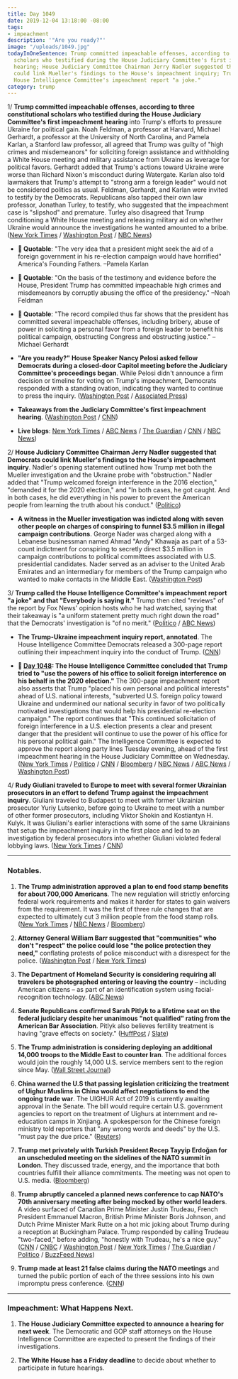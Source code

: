 ```yaml
---
title: Day 1049
date: 2019-12-04 13:18:00 -08:00
tags:
- impeachment
description: '"Are you ready?"'
image: "/uploads/1049.jpg"
todayInOneSentence: Trump committed impeachable offenses, according to three constitutional
  scholars who testified during the House Judiciary Committee's first impeachment
  hearing; House Judiciary Committee Chairman Jerry Nadler suggested that Democrats
  could link Mueller's findings to the House's impeachment inquiry; Trump called the
  House Intelligence Committee's impeachment report "a joke."
category: trump
---
```


1/ **Trump committed impeachable offenses, according to three constitutional scholars who testified during the House Judiciary Committee's first impeachment hearing** into Trump's efforts to pressure Ukraine for political gain. Noah Feldman, a professor at Harvard, Michael Gerhardt, a professor at the University of North Carolina, and Pamela Karlan, a Stanford law professor, all agreed that Trump was guilty of "high crimes and misdemeanors" for soliciting foreign assistance and withholding a White House meeting and military assistance from Ukraine as leverage for political favors. Gerhardt added that Trump's actions toward Ukraine were worse than Richard Nixon's misconduct during Watergate. Karlan also told lawmakers that Trump's attempt to "strong arm a foreign leader" would not be considered politics as usual. Feldman, Gerhardt, and Karlan were invited to testify by the Democrats. Republicans also tapped their own law professor, Jonathan Turley, to testify, who suggested that the impeachment case is "slipshod" and premature. Turley also disagreed that Trump conditioning a White House meeting and releasing military aid on whether Ukraine would announce the investigations he wanted amounted to a bribe. ([New York Times](https://www.nytimes.com/2019/12/04/us/politics/trump-impeachment.html) / [Washington Post](https://www.washingtonpost.com/politics/impeachment-hearings-live-updates/2019/12/04/b7cc7b4e-1682-11ea-a659-7d69641c6ff7_story.html) / [NBC News](https://www.nbcnews.com/politics/trump-impeachment-inquiry/founders-would-be-horrified-legal-scholars-testify-trump-should-be-n1095631))

* **💬 Quotable**: "The very idea that a president might seek the aid of a foreign government in his re-election campaign would have horrified" America's Founding Fathers. –Pamela Karlan

* **💬 Quotable**: "On the basis of the testimony and evidence before the House, President Trump has committed impeachable high crimes and misdemeanors by corruptly abusing the office of the presidency." –Noah Feldman

* **💬 Quotable**: "The record compiled thus far shows that the president has committed several impeachable offenses, including bribery, abuse of power in soliciting a personal favor from a foreign leader to benefit his political campaign, obstructing Congress and obstructing justice." –Michael Gerhardt

* **"Are you ready?" House Speaker Nancy Pelosi asked fellow Democrats during a closed-door Capitol meeting before the Judiciary Committee's proceedings began**. While Pelosi didn't announce a firm decision or timeline for voting on Trump's impeachment, Democrats responded with a standing ovation, indicating they wanted to continue to press the inquiry. ([Washington Post](https://www.washingtonpost.com/politics/are-you-ready-pelosi-makes-clear-to-democrats-impeachment-is-coming/2019/12/04/fd039470-16b1-11ea-9110-3b34ce1d92b1_story.html) / [Associated Press](https://apnews.com/fe334cf50d267b749874ddf1089ca6bd))

* **Takeaways from the Judiciary Committee's first impeachment hearing**. ([Washington Post](https://www.washingtonpost.com/politics/2019/12/04/early-takeaways-judiciary-committees-first-impeachment-hearing/) / [CNN](https://www.cnn.com/2019/12/04/politics/house-judiciary-committee-impeachment-hearing-moments-takeaways/index.html))

* **Live blogs**: [New York Times](https://www.nytimes.com/2019/12/04/us/politics/impeachment-hearings.html) / [ABC News](https://abcnews.go.com/Politics/trump-impeachment-case-enters-historic-phase-house-judiciary/story?id=67471278) / [The Guardian](https://www.theguardian.com/us-news/live/2019/dec/04/trump-impeachment-news-today-live-latest-updates-nato-summit-hearing-ukraine-2020) / [CNN](https://www.cnn.com/politics/live-news/impeachment-hearing-12-04-19/index.html) / [NBC News](https://www.nbcnews.com/politics/trump-impeachment-inquiry/live-blog/impeachment-hearing-live-updates-judiciary-committee-n1095001))

2/ **House Judiciary Committee Chairman Jerry Nadler suggested that Democrats could link Mueller's findings to the House's impeachment inquiry**. Nadler's opening statement outlined how Trump met both the Mueller investigation and the Ukraine probe with "obstruction." Nadler added that "Trump welcomed foreign interference in the 2016 election," "demanded it for the 2020 election," and "In both cases, he got caught. And in both cases, he did everything in his power to prevent the American people from learning the truth about his conduct." ([Politico](https://www.politico.com/news/2019/12/04/trump-impeachment-next-phase-removal-075013))

* **A witness in the Mueller investigation was indicted along with seven other people on charges of conspiring to funnel $3.5 million in illegal campaign contributions**. George Nader was charged along with a Lebanese businessman named Ahmad "Andy" Khawaja as part of a 53-count indictment for conspiring to secretly direct $3.5 million in campaign contributions to political committees associated with U.S. presidential candidates. Nader served as an adviser to the United Arab Emirates and an intermediary for members of the Trump campaign who wanted to make contacts in the Middle East. ([Washington Post](https://www.washingtonpost.com/local/legal-issues/key-mueller-witness-major-clinton-and-trump-donor-charged-with-funneling-35-million-in-illegal-contributions-in-2016-us-elections/2019/12/03/d1cd9166-153a-11ea-9110-3b34ce1d92b1_story.html))

3/ **Trump called the House Intelligence Committee's impeachment report "a joke" and that "Everybody is saying it."** Trump then cited "reviews" of the report by Fox News' opinion hosts who he had watched, saying that their takeaway is "a uniform statement pretty much right down the road" that the Democrats' investigation is "of no merit." ([Politico](https://www.politico.com/news/2019/12/04/trump-house-intelligence-impeachment-075375) / [ABC News](https://abcnews.go.com/Politics/trump-impeachment-case-enters-historic-phase-house-judiciary/story?id=67471278))

* **The Trump-Ukraine impeachment inquiry report, annotated**. The House Intelligence Committee Democrats released a 300-page report outlining their impeachment inquiry into the conduct of Trump. ([CNN](https://www.cnn.com/interactive/2019/12/politics/trump-ukraine-impeachment-inquiry-report-annotated/))

* **📌 [Day 1048](https://whatthefuckjusthappenedtoday.com/2019/12/03/day-1048/#1-the-house-intelligence-committee-c): The House Intelligence Committee concluded that Trump tried to "use the powers of his office to solicit foreign interference on his behalf in the 2020 election."** The 300-page impeachment report also asserts that Trump "placed his own personal and political interests" ahead of U.S. national interests, "subverted U.S. foreign policy toward Ukraine and undermined our national security in favor of two politically motivated investigations that would help his presidential re-election campaign." The report continues that "This continued solicitation of foreign interference in a U.S. election presents a clear and present danger that the president will continue to use the power of his office for his personal political gain." The Intelligence Committee is expected to approve the report along party lines Tuesday evening, ahead of the first impeachment hearing in the House Judiciary Committee on Wednesday. ([New York Times](https://www.nytimes.com/2019/12/03/us/politics/impeachment-trump-intelligence-committee.html) / [Politico](https://www.politico.com/news/2019/12/03/trump-abused-power-of-presidency-dems-conclude-in-impeachment-report-074924) / [CNN](https://www.cnn.com/2019/12/03/politics/house-intelligence-committee-report/index.html) / [Bloomberg](https://www.bloomberg.com/news/articles/2019-12-03/trump-compromised-security-abused-office-house-report-says?srnd=premium) / [NBC News](https://www.nbcnews.com/politics/trump-impeachment-inquiry/democrats-impeachment-report-cites-trump-obstruction-withholding-aid-warns-grave-n1094341) / [ABC News](https://abcnews.go.com/Politics/impeachment-report-details-scheme-trump-pressure-ukraine-benefit/story?id=67467779) / [Washington Post](https://www.washingtonpost.com/politics/impeachment-hearings-live-updates/2019/12/03/50fec098-15ba-11ea-8406-df3c54b3253e_story.html))

4/ **Rudy Giuliani traveled to Europe to meet with several former Ukrainian prosecutors in an effort to defend Trump against the impeachment inquiry**. Giuliani traveled to Budapest to meet with former Ukrainian prosecutor Yuriy Lutsenko, before going to Ukraine to meet with a number of other former prosecutors, including Viktor Shokin and Kostiantyn H. Kulyk. It was Giuliani's earlier interactions with some of the same Ukrainians  that setup the impeachment inquiry in the first place and led to an investigation by federal prosecutors into whether Giuliani violated federal lobbying laws. ([New York Times](https://www.nytimes.com/2019/12/04/us/politics/giuliani-europe-impeachment.html) / [CNN](https://www.cnn.com/2019/12/04/politics/rudy-giuliani-ukraine-visit-interviews-documentary/))

---

### Notables.

1. **The Trump administration approved a plan to end food stamp benefits for about 700,000 Americans**. The new regulation will strictly enforcing federal work requirements and makes it harder for states to gain waivers from the requirement. It was the first of three rule changes that are expected to ultimately cut 3 million people from the food stamp rolls. ([New York Times](https://www.nytimes.com/2019/12/04/us/politics/food-stamps.html) / [NBC News](https://www.nbcnews.com/news/us-news/nearly-700-000-will-lose-food-stamps-usda-work-requirement-n1095726) / [Bloomberg](https://www.bloomberg.com/news/articles/2019-12-04/trump-administration-moves-to-end-food-stamps-for-750-000))

2. **Attorney General William Barr suggested that "communities" who don't "respect" the police could lose "the police protection they need,"** conflating protests of police misconduct with a disrespect for the police. ([Washington Post](https://www.washingtonpost.com/nation/2019/12/04/william-barr-police-protests-communities-race/) / [New York Times](https://www.nytimes.com/2019/12/04/us/politics/barr-police.html))

3. **The Department of Homeland Security is considering requiring all travelers be photographed entering or leaving the country** – including American citizens – as part of an identification system using facial-recognition technology. ([ABC News](https://abcnews.go.com/Business/wireStory/dhs-require-us-citizens-photographed-airports-67476028))

4. **Senate Republicans confirmed Sarah Pitlyk to a lifetime seat on the federal judiciary despite her unanimous "not qualified" rating from the American Bar Association**. Pitlyk also believes fertility treatment is having "grave effects on society." ([HuffPost](https://www.huffpost.com/entry/sarah-pitlyk-trump-judge-fertility-treatment_n_5de7fd1ee4b0913e6f89d850?ysd) / [Slate](https://slate.com/news-and-politics/2019/12/sarah-pitlyk-trump-judge-ivf-abortion.html))

5. **The Trump administration is considering deploying an additional 14,000 troops to the Middle East to counter Iran**. The additional forces would join the roughly 14,000 U.S. service members sent to the region since May. ([Wall Street Journal](https://www.wsj.com/articles/trump-administration-considers-14-000-more-troops-for-mideast-11575494228))

6. **China warned the U.S that passing legislation criticizing the treatment of Uighur Muslims in China would affect negotiations to end the ongoing trade war**. The UIGHUR Act of 2019 is currently awaiting approval in the Senate. The bill would require certain U.S. government agencies to report on the treatment of Uighurs at internment and re-education camps in Xinjiang. A spokesperson for the Chinese foreign ministry told reporters that "any wrong words and deeds" by the U.S. "must pay the due price." ([Reuters](https://www.reuters.com/article/us-usa-china-xinjiang-idUSKBN1Y72P6))

7. **Trump met privately with Turkish President Recep Tayyip Erdoğan for an unscheduled meeting on the sidelines of the NATO summit in London**. They discussed trade, energy, and the importance that both countries fulfill their alliance commitments. The meeting was not open to U.S. media. ([Bloomberg](https://www.bloomberg.com/news/articles/2019-12-04/trump-and-other-leaders-arriving-for-final-day-nato-update))

8. **Trump abruptly canceled a planned news conference to cap NATO's 70th anniversary meeting after being mocked by other world leaders**. A video surfaced of Canadian Prime Minister Justin Trudeau, French President Emmanuel Macron, British Prime Minister Boris Johnson, and Dutch Prime Minister Mark Rutte on a hot mic joking about Trump during a reception at Buckingham Palace. Trump responded by calling Trudeau "two-faced," before adding, "honestly with Trudeau, he's a nice guy." ([CNN](https://www.cnn.com/2019/12/04/politics/world-leaders-joke-about-donald-trump-nato/index.html) / [CNBC](https://www.cnbc.com/2019/12/04/trump-abruptly-cancels-nato-press-conference-after-summit-turns-sour.html) / [Washington Post](https://www.washingtonpost.com/world/europe/nato-braces-for-contentious-summit-as-trump-other-leaders-gather-near-london/2019/12/04/5994d97c-0fc0-11ea-924c-b34d09bbc948_story.html) / [New York Times](https://www.nytimes.com/2019/12/04/world/europe/trump-video-nato.html) / [The Guardian](https://www.theguardian.com/us-news/2019/dec/04/footage-appears-to-show-world-leaders-joking-about-trump-at-nato-summit) / [Politico](https://www.politico.com/news/2019/12/04/trump-abruptly-cancels-nato-news-conference-after-tense-exchanges-with-world-leaders-075220) / [BuzzFeed News](https://www.buzzfeednews.com/article/juliareinstein/trudeau-macron-johnson-mock-trump-nato-princess-anne))

9. **Trump made at least 21 false claims during the NATO meetings** and turned the public portion of each of the three sessions into his own impromptu press conference. ([CNN](https://www.cnn.com/2019/12/03/politics/fact-check-trump-nato-trudeau-macron-stoltenberg/index.html))

---

### Impeachment: What Happens Next.

1. **The House Judiciary Committee expected to announce a hearing for next week**. The Democratic and GOP staff attorneys on the House Intelligence Committee are expected to present the findings of their investigations.

2. **The White House has a Friday deadline** to decide about whether to participate in future hearings.
